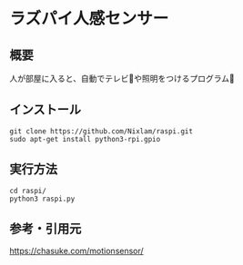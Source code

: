 # ラズパイ人感センサー
## 概要
人が部屋に入ると、自動でテレビや照明をつけるプログラム

## インストール
```
git clone https://github.com/Nixlam/raspi.git
sudo apt-get install python3-rpi.gpio
```

## 実行方法
```
cd raspi/
python3 raspi.py
```

## 参考・引用元
<https://chasuke.com/motionsensor/>